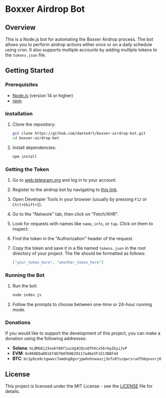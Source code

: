 # Boxxer Airdrop Bot

## Overview

This is a Node.js bot for automating the Boxxer Airdrop process. The bot allows you to perform airdrop actions either once or on a daily schedule using cron. It also supports multiple accounts by adding multiple tokens to the `tokens.json` file.

## Getting Started

### Prerequisites

- [Node.js](https://nodejs.org/) (version 14 or higher)
- [npm](https://www.npmjs.com/get-npm)

### Installation

1. Clone the repository:

    ```bash
    git clone https://github.com/dante4rt/boxxer-airdrop-bot.git
    cd boxxer-airdrop-bot
    ```

2. Install dependencies:

    ```bash
    npm install
    ```

### Getting the Token

1. Go to [web.telegram.org](https://web.telegram.org) and log in to your account.
2. Register to the airdrop bot by navigating to [this link](https://t.me/BoxxerGameBot/boxxer?startapp=qdph29x3).
3. Open Developer Tools in your browser (usually by pressing `F12` or `Ctrl+Shift+I`).
4. Go to the "Network" tab, then click on "Fetch/XHR".
5. Look for requests with names like `name`, `info`, or `tap`. Click on them to inspect.
6. Find the token in the "Authorization" header of the request.
7. Copy the token and save it in a file named `tokens.json` in the root directory of your project. The file should be formatted as follows:

    ```json
    ["your_token_here", "another_token_here"]
    ```

### Running the Bot

1. Run the bot:

    ```bash
    node index.js
    ```

2. Follow the prompts to choose between one-time or 24-hour running mode.

### Donations

If you would like to support the development of this project, you can make a donation using the following addresses:

- **Solana**: `GLQMG8j23ookY8Af1uLUg4CQzuQYhXcx56rkpZkyiJvP`
- **EVM**: `0x960EDa0D16f4D70df60629117ad6e5F1E13B8F44`
- **BTC**: `bc1p9za9ctgwwvc7amdng8gvrjpwhnhnwaxzj3nfv07szqwrsrudfh6qvvxrj8`

## License

This project is licensed under the MIT License - see the [LICENSE](LICENSE) file for details.
